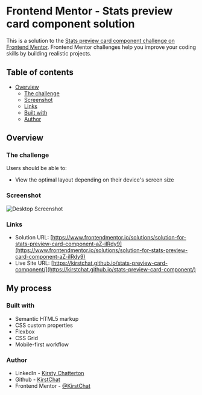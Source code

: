 # Frontend Mentor - Stats preview card component solution

This is a solution to the [Stats preview card component challenge on Frontend Mentor](https://www.frontendmentor.io/challenges/stats-preview-card-component-8JqbgoU62). Frontend Mentor challenges help you improve your coding skills by building realistic projects.

## Table of contents

- [Overview](#overview)
  - [The challenge](#the-challenge)
  - [Screenshot](#screenshot)
  - [Links](#links)
  - [Built with](#built-with)
  - [Author](#author)

## Overview

### The challenge

Users should be able to:

- View the optimal layout depending on their device's screen size

### Screenshot

![Desktop Screenshot](./images/desktop-screenshot.jpg)

### Links

- Solution URL: [https://www.frontendmentor.io/solutions/solution-for-stats-preview-card-component-aZ-iIRdy9](https://www.frontendmentor.io/solutions/solution-for-stats-preview-card-component-aZ-iIRdy9)
- Live Site URL: [https://kirstchat.github.io/stats-preview-card-component/](https://kirstchat.github.io/stats-preview-card-component/)

## My process

### Built with

- Semantic HTML5 markup
- CSS custom properties
- Flexbox
- CSS Grid
- Mobile-first workflow

### Author

- LinkedIn - [Kirsty Chatterton](https://www.linkedin.com/in/kirsty-c-154781a4/)
- Github - [KirstChat](https://github.com/KirstChat)
- Frontend Mentor - [@KirstChat](https://www.frontendmentor.io/profile/KirstChat)
